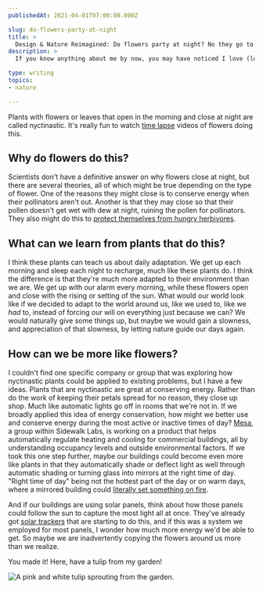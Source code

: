 ```yaml
---
publishedAt: 2021-04-01T07:00:00.000Z

slug: do-flowers-party-at-night
title: >
  Design & Nature Reimagined: Do flowers party at night? No they go to bed early.
description: >
  If you know anything about me by now, you may have noticed I love (love) plants. I love growing my garden, and spend a lot of time watching the flowers. If you've ever done this, you may have noticed that some of your flowers close at night. Purple shamrocks, tulips, lotus, morning glory, and california poppies are just a few of the many flowers that exhibit this behavior. 

type: writing
topics:
- nature

---
```


Plants with flowers or leaves that open in the morning and close at night are called nyctinastic. It's really fun to watch [time lapse](https://www.youtube.com/watch?v=XffgSNFy3FM) videos of flowers doing this.

## Why do flowers do this?

Scientists don't have a definitive answer on why flowers close at night, but there are several theories, all of which might be true depending on the type of flower. One of the reasons they might close is to conserve energy when their pollinators aren't out. Another is that they may close so that their pollen doesn't get wet with dew at night, ruining the pollen for pollinators. They also might do this to [protect themselves from hungry herbivores](https://www.sciencedaily.com/releases/2019/08/190830112819.htm).

## What can we learn from plants that do this?

I think these plants can teach us about daily adaptation. We get up each morning and sleep each night to recharge, much like these plants do. I think the difference is that they're much more adapted to their environment than we are. We get up with our alarm every morning, while these flowers open and close with the rising or setting of the sun. What would our world look like if we decided to adapt to the world around us, like we used to, like we _had_ to, instead of forcing our will on everything just because we can? We would naturally give some things up, but maybe we would gain a slowness, and appreciation of that slowness, by letting nature guide our days again.

## How can we be more like flowers?

I couldn't find one specific company or group that was exploring how nyctinastic plants could be applied to existing problems, but I have a few ideas. Plants that are nyctinastic are great at conserving energy. Rather than do the work of keeping their petals spread for no reason, they close up shop. Much like automatic lights go off in rooms that we're not in. If we broadly applied this idea of energy conservation, how might we better use and conserve energy during the most active or inactive times of day? [Mesa](https://mesa.sidewalklabs.com/), a group within Sidewalk Labs, is working on a product that helps automatically regulate heating and cooling for commercial buildings, all by understanding occupancy levels and outside environmental factors. If we took this one step further, maybe our buildings could become even more like plants in that they automatically shade or deflect light as well through automatic shading or turning glass into mirrors at the right time of day. "Right time of day" being not the hottest part of the day or on warm days, where a mirrored building could [literally set something on fire](https://www.nbcnews.com/sciencemain/london-skyscraper-can-melt-cars-set-buildings-fire-8c11069092).

And if our buildings are using solar panels, think about how those panels could follow the sun to capture the most light all at once. They've already got [solar trackers](https://www.solarreviews.com/blog/are-solar-axis-trackers-worth-the-additional-investment) that are starting to do this, and if this was a system we employed for most panels, I wonder how much more energy we'd be able to get. So maybe we are inadvertently copying the flowers around us more than we realize.

You made it! Here, have a tulip from my garden!

![A pink and white tulip sprouting from the garden.](https://cdn.sanity.io/images/xq50spjj/production/05beaf1e4d552018783d9f00e297760d18370cb8-590x786.png)